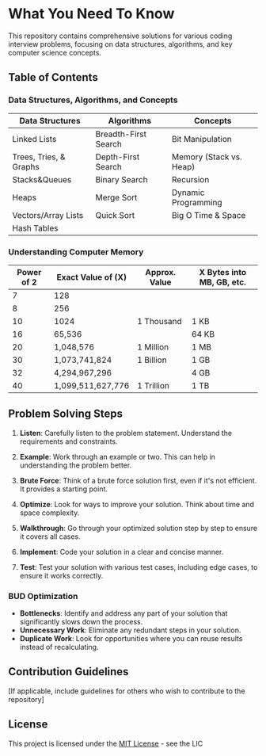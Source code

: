 # What You Need To Know

This repository contains comprehensive solutions for various coding interview problems, focusing on data structures, algorithms, and key computer science concepts.

## Table of Contents

### Data Structures, Algorithms, and Concepts

| Data Structures     | Algorithms            | Concepts               |
|---------------------|-----------------------|------------------------|
| Linked Lists        | Breadth-First Search  | Bit Manipulation       |
| Trees, Tries, & Graphs| Depth-First Search    | Memory (Stack vs. Heap)|
| Stacks&Queues       | Binary Search         | Recursion              |
| Heaps               | Merge Sort            | Dynamic Programming    |
| Vectors/Array Lists | Quick Sort            | Big O Time & Space     |
| Hash Tables         |                       |                        |

### Understanding Computer Memory

| Power of 2 | Exact Value of (X) | Approx. Value  | X Bytes into MB, GB, etc. |
|------------|--------------------|----------------|---------------------------|
| 7          | 128                |                |                           |
| 8          | 256                |                |                           |
| 10         | 1024               | 1 Thousand     | 1 KB                      |
| 16         | 65,536             |                | 64 KB                     |
| 20         | 1,048,576          | 1 Million      | 1 MB                      |
| 30         | 1,073,741,824      | 1 Billion      | 1 GB                      |
| 32         | 4,294,967,296      |                | 4 GB                      |
| 40         | 1,099,511,627,776  | 1 Trillion     | 1 TB                      |

## Problem Solving Steps

1. **Listen**: Carefully listen to the problem statement. Understand the requirements and constraints.

2. **Example**: Work through an example or two. This can help in understanding the problem better.

3. **Brute Force**: Think of a brute force solution first, even if it's not efficient. It provides a starting point.

4. **Optimize**: Look for ways to improve your solution. Think about time and space complexity.

5. **Walkthrough**: Go through your optimized solution step by step to ensure it covers all cases.

6. **Implement**: Code your solution in a clear and concise manner.

7. **Test**: Test your solution with various test cases, including edge cases, to ensure it works correctly.

### BUD Optimization

- **Bottlenecks**: Identify and address any part of your solution that significantly slows down the process.
- **Unnecessary Work**: Eliminate any redundant steps in your solution.
- **Duplicate Work**: Look for opportunities where you can reuse results instead of recalculating.

## Contribution Guidelines

[If applicable, include guidelines for others who wish to contribute to the repository]

## License

This project is licensed under the [MIT License](LICENSE) - see the LIC
